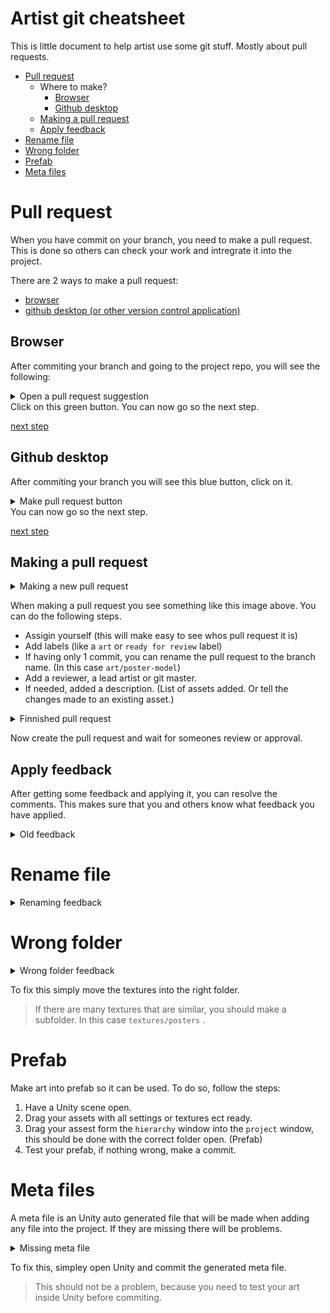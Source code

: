 # Artist git cheatsheet
This is little document to help artist use some git stuff. Mostly about pull requests.

- [Pull request](#pull-request)
  - Where to make?
    - [Browser](#browser)
    - [Github desktop](#github-desktop)
  - [Making a pull request](#making-a-pull-request)
  - [Apply feedback](#apply-feedback)
- [Rename file](#rename-file)
- [Wrong folder](#wrong-folder)
- [Prefab](#prefab)
- [Meta files](#meta-files)

# Pull request

When you have commit on your branch, you need to make a pull request. This is done so others can check your work and intregrate it into the project.

There are 2 ways to make a pull request:
- [browser](#browser)
- [github desktop (or other version control application)](#github-desktop)

## Browser
After commiting your branch and going to the project repo, you will see the following:
<details>
  <summary>Open a pull request suggestion</summary>
  
  ![image](https://github.com/bas-boop/Example/assets/70578065/76e6150b-32bf-46cd-9fa0-6d1b02cc932a)
</details>
Click on this green button. You can now go so the next step.

[next step](#making-a-pull-request)

## Github desktop
After commiting your branch you will see this blue button, click on it.
<details>
  <summary>Make pull request button</summary>
  
  ![image](https://github.com/bas-boop/Example/assets/70578065/21f15059-7ef0-409f-a962-9ab999df2507)
</details>
You can now go so the next step.

[next step](#making-a-pull-request)

## Making a pull request

<details>
  <summary>Making a new pull request</summary>
  
  ![image](https://github.com/bas-boop/Example/assets/70578065/b3ac60d7-60bb-4fbe-b832-920d69f5d19e)
</details>

When making a pull request you see something like this image above. You can do the following steps.

- Assigin yourself (this will make easy to see whos pull request it is)
- Add labels (like a `art` or `ready for review` label)
- If having only 1 commit, you can rename the pull request to the branch name. (In this case `art/poster-model`)
- Add a reviewer, a lead artist or git master.
- If needed, added a description. (List of assets added. Or tell the changes made to an existing asset.)

<details>
  <summary>Finnished pull request</summary>
  
  ![image](https://github.com/bas-boop/Example/assets/70578065/464ae66d-df97-4565-9fc6-4e3dcc834a1b)
</details>

Now create the pull request and wait for someones review or approval.

## Apply feedback

After getting some feedback and applying it, you can resolve the comments. This makes sure that you and others know what feedback you have applied.
<details>
  <summary>Old feedback</summary>
  
  ![image](https://github.com/bas-boop/Example/assets/70578065/97ae8e57-7115-46d8-95d6-9066cdefb9d3)
</details>

# Rename file
<details>
  <summary>Renaming feedback</summary>
  The red line are the folders of the asset.<br>
  The green line is the model.<br>
  
  ![image](https://github.com/bas-boop/Example/assets/70578065/2be40652-0e01-4fcb-895a-b1251534537a)
  Now you can rename the asset and commit again or apply more feedback.
</details>

# Wrong folder

<details>
  <summary>Wrong folder feedback</summary>
  The red line are the folders of the asset.<br>
  The green line is the model.<br>
  
  ![image](https://github.com/bas-boop/Example/assets/70578065/46bfa835-e432-4880-bdbb-4d763c186d6d)
</details>

To fix this simply move the textures into the right folder.
> If there are many textures that are similar, you should make a subfolder. In this case `textures/posters` .

# Prefab
Make art into prefab so it can be used. To do so, follow the steps:
1. Have a Unity scene open.
2. Drag your assets with all settings or textures ect ready.
3. Drag your assest form the `hierarchy` window into the `project` window, this should be done with the correct folder open. (Prefab)
4. Test your prefab, if nothing wrong, make a commit.

# Meta files
A meta file is an Unity auto generated file that will be made when adding any file into the project. If they are missing there will be problems.

<details>
  <summary>Missing meta file</summary>
  
  ![image](https://github.com/bas-boop/Example/assets/70578065/87bfdf17-f4e7-446e-98f2-a563cf89751b)
</details>

To fix this, simpley open Unity and commit the generated meta file.
> This should not be a problem, because you need to test your art inside Unity before commiting.
